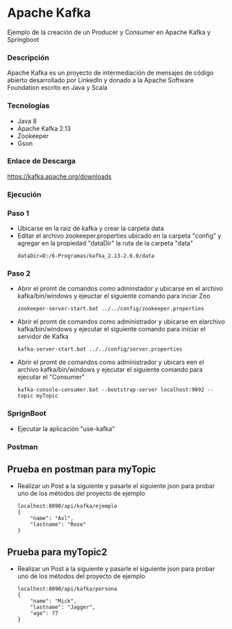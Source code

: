 # Apache Kafka
Ejemplo de la creación de un Producer y Consumer en Apache Kafka y Springboot

### Descripción
Apache Kafka es un proyecto de intermediación de mensajes de código abierto desarrollado por LinkedIn y donado a la Apache Software Foundation escrito en Java y Scala

### Tecnologías
- Java 8
- Apache Kafka 2.13
- Zookeeper
- Gson

### Enlace de Descarga
https://kafka.apache.org/downloads

### Ejecución
### Paso 1
- Ubicarse en la raiz de kafka y crear la carpeta data
- Editar el archivo zookeeper.properties ubicado en la carpeta "config" y agregar en la propiedad "dataDir" la ruta de la carpeta "data"
    ```
    dataDir=D:/6-Programas/kafka_2.13-2.6.0/data
    ```
### Paso 2
- Abrir el promt de comandos como adminstador y ubicarse en el archivo kafka/bin/windows y ejeuctar el siguiente comando para inciar Zoo
    ```
    zookeeper-server-start.bat ../../config/zookeeper.properties
    ```
- Abrir el promt de comandos como administrador y ubicarse en elarchivo kafka/bin/windows y ejecutar el siguiente comando para iniciar el servidor de Kafka
    ```
    kafka-server-start.bat ../../config/server.properties
    ```
- Abrir el promt de comandos como administrador y ubicars een el archivo kafka/bin/windows y ejecutar el siguiente comando para ejecutar el "Consumer"
    ```
    kafka-console-consumer.bat --bootstrap-server localhost:9092 --topic myTopic
    ```
### SprignBoot
- Ejecutar la aplicación "use-kafka"

### Postman
## Prueba en postman para myTopic
- Realizar un Post a la siguiente  y pasarle el siguiente json para probar uno de los métodos del proyecto de ejemplo
    ```
    localhost:8090/api/kafka/ejemplo    
    {
        "name": "Axl",
        "lastname": "Rose"
    }
    ```
## Prueba para myTopic2 
- Realizar un Post a la siguiente  y pasarle el siguiente json para probar uno de los métodos del proyecto de ejemplo
    ```
    localhost:8090/api/kafka/persona    
    {
        "name": "Mick",
        "lastname": "Jagger",
        "age": 77
    }
    ```
